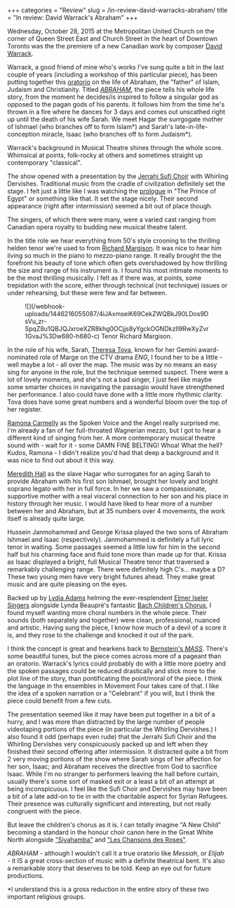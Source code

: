 +++
categories = "Review"
slug = /in-review-david-warracks-abraham/
title = "In review: David Warrack&#039;s Abraham"
+++

Wednesday, October 28, 2015 at the Metropolitan United Church on the corner of Queen Street East and Church Street in the heart of Downtown Toronto was the the premiere of a new Canadian work by composer [David Warrack](http://www.davidwarrack.ca/). 

Warrack, a good friend of mine who's works I've sung quite a bit in the last couple of years (including a workshop of this particular piece), has been putting together this [oratorio](https://en.wikipedia.org/wiki/Oratorio) on the life of Abraham, the "father" of Islam, Judaism and Christianity. Titled [*ABRAHAM*](http://www.abrahamoratorio.ca/), the piece tells his whole life story, from the moment he decides/is inspired to follow a singular god as opposed to the pagan gods of his parents. It follows him from the time he's thrown in a fire where he dances for 3 days and comes out unscathed right up until the death of his wife Sarah. We meet Hagar the surrgogate mother of Ishmael (who branches off to form Islam\*) and Sarah's late-in-life-conception miracle, Isaac (who branches off to form Judaism\*).

Warrack's background in Musical Theatre shines through the whole score. Whimsical at points, folk-rocky at others and sometimes straight up contemporary "classical". 

The show opened with a presentation by the [Jerrahi Sufi Choir](http://www.jerrahi.ca/index.html) with Whirling Dervishes. Traditional music from the cradle of civilization definitely set the stage. I felt just a little like I was watching the [prologue](https://www.youtube.com/watch?v=biVEtQQ_9mo) in "The Prince of Egypt" or something like that. It set the stage nicely. Their second appearance (right after intermission) seemed a bit out of place though. 

The singers, of which there were many, were a varied cast ranging from Canadian opera royalty to budding new musical theatre talent. 

In the title role we hear everything from 50's style crooning to the thrilling helden tenor we're used to from [Richard Margison](/scene/people/richard-margson/). It was nice to hear him living so much in the piano to mezzo-piano range. It really brought the the forefront his beauty of tone which often gets overshadowed by how thrilling the size and range of his instrument is. I found his most intimate moments to be the most thrilling musically. I felt as if there was, at points, some trepidation with the score, either through technical (not technique) issues or under rehearsing, but these were few and far between. 

<figure data-type="image">
![](/webhook-uploads/1446216055087/4iJAxmseiK69CekZWQBkJ90LDos9DsVu_zr-SpqZ8u1QBJQJxroeXZR8khg0OCjjs8yYgckOGNDkzIl9RwXyZvr1GvaJ%3Dw680-h680-c)
</figcaption>Tenor Richard Margison.</figcaption>
</figure>

In the role of his wife, Sarah, [Theresa Tova](http://theresatova.com/), known for her Gemini award-nominated role of Marge on the CTV drama *ENG*, I found her to be a little - well maybe a lot - all over the map. The music was by no means an easy sing for anyone in the role, but the technique seemed suspect. There were a lot of lovely moments, and she's not a bad singer, I just feel like maybe some smarter choices in navigating the passagio would have strengthened her performance. I also could have done with a little more rhythmic clarity. Tova does have some great numbers and a wonderful bloom over the top of her register. 

[Ramona Carmelly](http://ramonacarmelly.blogspot.ca/) as the Spoken Voice and the Angel really surprised me. I'm already a fan of her full-throated Wagnerian mezzo, but I got to hear a different kind of singing from her. A more contemporary musical theatre sound with - wait for it - some DAMN FINE BELTING! Whoa! What the hell? Kudos, Ramona - I didn't realize you'd had that deep a background and it was nice to find out about it this way. 

[Meredith Hall](http://deanartists.com/artist/meredith-hall/) as the slave Hagar who surrogates for an aging Sarah to provide Abraham with his first son Ishmael, brought her lovely and bright soprano legato with her in full force. In her we saw a compassionate, supportive mother with a real visceral connection to her son and his place in history through her music. I would have liked to hear more of a number between her and Abraham, but at 35 numbers over 4 movements, the work itself is already quite large. 

Hussein Janmohammed and George Krissa played the two sons of Abraham Ishmael and Isaac (respectively). Janmohammed is definitely a full lyric tenor in waiting. Some passages seemed a little low for him in the second half but his charming face and fluid tone more than made up for that. Krissa as Isaac displayed a bright, full Musical Theatre tenor that traversed a remarkably challenging range. There were definitely high C's... maybe a D? These two young men have very bright futures ahead. They make great music and are quite pleasing on the eyes. 

Backed up by [Lydia Adams](http://www.elmeriselersingers.com/adams_l.htm) helming the ever-resplendent [Elmer Iseler Singers](http://www.elmeriselersingers.com/) alongside Lynda Beaupré's fantastic [Bach Children's Chorus](http://bachchildrenschorus.ca/), I found myself wanting more choral numbers in the whole piece. Their sounds (both separately and together) were clean, professional, nuanced and artistic. Having sung the piece, I know how much of a devil of a score it is, and they rose to the challenge and knocked it out of the park. 

I think the concept is great and hearkens back to [Bernstein's *MASS*](https://www.youtube.com/watch?v=9tjsKzhpSwE). There's some beautiful tunes, but the piece comes across more of a pageant than an oratorio. Warrack's lyrics could probably do with a little more poetry and the spoken passages could be reduced drastically and stick more to the plot line of the story, than pontificating the point/moral of the piece. I think the language in the ensembles in Movement Four takes care of that. I like the idea of a spoken narration or a "Celebrant" if you will, but I think the piece could benefit from a few cuts. 

The presentation seemed like it may have been put together in a bit of a hurry, and I was more than distracted by the large number of people videotaping portions of the piece (in particular the Whirling Dervishes.) I also found it odd (perhaps even rude) that the Jerrahi Sufi Choir and the Whirling Dervishes very conspicuously packed up and left when they finished their second offering after intermission. It distracted quite a bit from 2 very moving portions of the show where Sarah sings of her affection for her son, Isaac; and Abraham receives the directive from God to sacrifice Isaac. While I'm no stranger to performers leaving the hall before curtain, usually there's some sort of masked exit or a least a bit of an attempt at being inconspicuous. I feel like the Sufi Choir and Dervishes may have been a bit of a late add-on to tie in with the charitable aspect for Syrian Refugees. Their presence was culturally significant and interesting, but not really congruent with the piece. 

But leave the children's chorus as it is. I can totally imagine "A New Child" becoming a standard in the honour choir canon here in the Great White North alongside ["Siyahamba"](https://www.youtube.com/watch?v=_am5crjgCCE) and ["Les Chansons des Roses"](https://www.youtube.com/watch?v=gf2b4Jb-Tb8).

*ABRAHAM* - although I wouldn't call it a true oratorio like *Messiah*, or *Elijah* - it IS a great cross-section of music with a definite theatrical bent. It's also a remarkable story that deserves to be told. Keep an eye out for future productions. 

*I understand this is a gross reduction in the entire story of these two important religious groups. 
